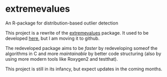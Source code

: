 extremevalues
=============

An R-package for distribution-based outlier detection

This project is a rewrite of the [extremevalues](http://cran.r-project.org/web/packages/extremevalues/index.html) 
package. It used to be developed [here](http://code.google.com/p/extremevalues/), but I am moving it to github. 

The redeveloped package aims to be _faster_ by redeveloping someof the algorithms in C and more _maintainable_ by
better code structuring (also by using more modern tools like Roxygen2 and testthat).

This project is still in its infancy, but expect updates in the coming months.
